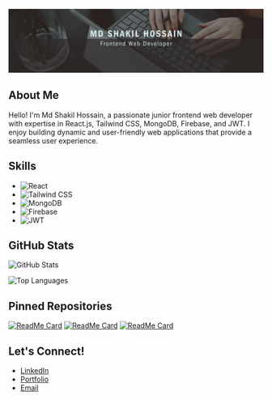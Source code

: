 ![Banner](https://github.com/Shakil4432/Shakil4432/blob/main/Black%20And%20Grey%20Professional%20Technology%20LinkedIn%20Banner%20(2).png?raw=true)

## About Me
Hello! I'm Md Shakil Hossain, a passionate junior frontend web developer with expertise in React.js, Tailwind CSS, MongoDB, Firebase, and JWT. I enjoy building dynamic and user-friendly web applications that provide a seamless user experience.

## Skills

- ![React](https://img.shields.io/badge/-React-black?logo=react&style=social)
- ![Tailwind CSS](https://img.shields.io/badge/-Tailwind%20CSS-black?logo=tailwindcss&style=social)
- ![MongoDB](https://img.shields.io/badge/-MongoDB-black?logo=mongodb&style=social)
- ![Firebase](https://img.shields.io/badge/-Firebase-black?logo=firebase&style=social)
- ![JWT](https://img.shields.io/badge/-JWT-black?logo=jsonwebtokens&style=social)

## GitHub Stats

![GitHub Stats](https://github-readme-stats.vercel.app/api?username=yourusername&show_icons=true&theme=radical)

![Top Languages](https://github-readme-stats.vercel.app/api/top-langs/?username=yourusername&layout=compact&theme=radical)

## Pinned Repositories

[![ReadMe Card](https://github-readme-stats.vercel.app/api/pin/?username=yourusername&repo=repo1&theme=radical)](https://github.com/yourusername/repo1)
[![ReadMe Card](https://github-readme-stats.vercel.app/api/pin/?username=yourusername&repo=repo2&theme=radical)](https://github.com/yourusername/repo2)
[![ReadMe Card](https://github-readme-stats.vercel.app/api/pin/?username=yourusername&repo=repo3&theme=radical)](https://github.com/yourusername/repo3)

## Let's Connect!

- [LinkedIn](https://www.linkedin.com/yourusername)
- [Portfolio](https://yourportfolio.com)
- [Email](mailto:youremail@example.com)
